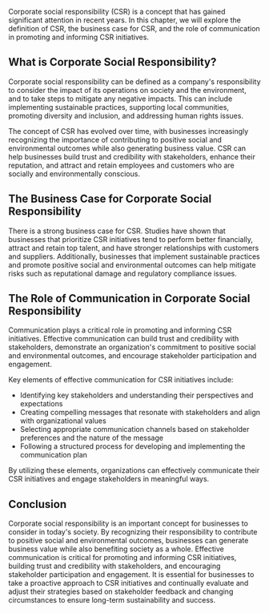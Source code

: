 
Corporate social responsibility (CSR) is a concept that has gained significant attention in recent years. In this chapter, we will explore the definition of CSR, the business case for CSR, and the role of communication in promoting and informing CSR initiatives.

What is Corporate Social Responsibility?
----------------------------------------

Corporate social responsibility can be defined as a company's responsibility to consider the impact of its operations on society and the environment, and to take steps to mitigate any negative impacts. This can include implementing sustainable practices, supporting local communities, promoting diversity and inclusion, and addressing human rights issues.

The concept of CSR has evolved over time, with businesses increasingly recognizing the importance of contributing to positive social and environmental outcomes while also generating business value. CSR can help businesses build trust and credibility with stakeholders, enhance their reputation, and attract and retain employees and customers who are socially and environmentally conscious.

The Business Case for Corporate Social Responsibility
-----------------------------------------------------

There is a strong business case for CSR. Studies have shown that businesses that prioritize CSR initiatives tend to perform better financially, attract and retain top talent, and have stronger relationships with customers and suppliers. Additionally, businesses that implement sustainable practices and promote positive social and environmental outcomes can help mitigate risks such as reputational damage and regulatory compliance issues.

The Role of Communication in Corporate Social Responsibility
------------------------------------------------------------

Communication plays a critical role in promoting and informing CSR initiatives. Effective communication can build trust and credibility with stakeholders, demonstrate an organization's commitment to positive social and environmental outcomes, and encourage stakeholder participation and engagement.

Key elements of effective communication for CSR initiatives include:

* Identifying key stakeholders and understanding their perspectives and expectations
* Creating compelling messages that resonate with stakeholders and align with organizational values
* Selecting appropriate communication channels based on stakeholder preferences and the nature of the message
* Following a structured process for developing and implementing the communication plan

By utilizing these elements, organizations can effectively communicate their CSR initiatives and engage stakeholders in meaningful ways.

Conclusion
----------

Corporate social responsibility is an important concept for businesses to consider in today's society. By recognizing their responsibility to contribute to positive social and environmental outcomes, businesses can generate business value while also benefiting society as a whole. Effective communication is critical for promoting and informing CSR initiatives, building trust and credibility with stakeholders, and encouraging stakeholder participation and engagement. It is essential for businesses to take a proactive approach to CSR initiatives and continually evaluate and adjust their strategies based on stakeholder feedback and changing circumstances to ensure long-term sustainability and success.

